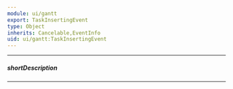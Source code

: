 ```yaml
---
module: ui/gantt
export: TaskInsertingEvent
type: Object
inherits: Cancelable,EventInfo
uid: ui/gantt:TaskInsertingEvent
---
```

---
##### shortDescription
<!-- Description goes here -->

---
<!-- Description goes here -->